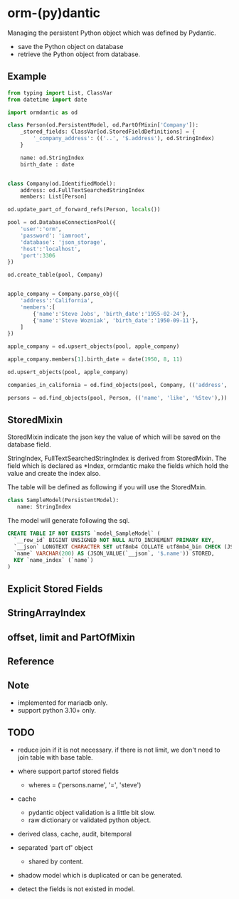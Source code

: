 # orm-(py)dantic

Managing the persistent Python object which was defined by Pydantic. 

 * save the Python object on database 
 * retrieve the Python object from database.


## Example

``` python
from typing import List, ClassVar
from datetime import date

import ormdantic as od

class Person(od.PersistentModel, od.PartOfMixin['Company']):
    _stored_fields: ClassVar[od.StoredFieldDefinitions] = {
        '_company_address': (('..', '$.address'), od.StringIndex)
    }

    name: od.StringIndex
    birth_date : date


class Company(od.IdentifiedModel):
    address: od.FullTextSearchedStringIndex
    members: List[Person]

od.update_part_of_forward_refs(Person, locals())

pool = od.DatabaseConnectionPool({
    'user':'orm',
    'password': 'iamroot',
    'database': 'json_storage',
    'host':'localhost',
    'port':3306
})

od.create_table(pool, Company)


apple_company = Company.parse_obj({
    'address':'California', 
    'members':[
        {'name':'Steve Jobs', 'birth_date':'1955-02-24'},
        {'name':'Steve Wozniak', 'birth_date':'1950-09-11'},
    ]
})

apple_company = od.upsert_objects(pool, apple_company)

apple_company.members[1].birth_date = date(1950, 8, 11)

od.upsert_objects(pool, apple_company)

companies_in_california = od.find_objects(pool, Company, (('address', 'match', '+California'),))

persons = od.find_objects(pool, Person, (('name', 'like', '%Stev'),))

```

## StoredMixin
StoredMixin indicate the json key the value of which will be saved on the database field.

StringIndex, FullTextSearchedStringIndex is derived from StoredMixin. 
The field which is declared as \*Index, ormdantic make the fields which hold the value and create the index also.

The table will be defined as following if you will use the StoredMxin.

``` python
class SampleModel(PersistentModel):
   name: StringIndex
```

The model will generate following the sql.

``` sql
CREATE TABLE IF NOT EXISTS `model_SampleModel` (
  `__row_id` BIGINT UNSIGNED NOT NULL AUTO_INCREMENT PRIMARY KEY,
  `__json` LONGTEXT CHARACTER SET utf8mb4 COLLATE utf8mb4_bin CHECK (JSON_VALID(`__json`)),
  `name` VARCHAR(200) AS (JSON_VALUE(`__json`, '$.name')) STORED,  
  KEY `name_index` (`name`)
)
```

## Explicit Stored Fields

## StringArrayIndex

## offset, limit and PartOfMixin

## Reference 
## Note
 * implemented for mariadb only.
 * support python 3.10+ only.

## TODO

 * reduce join if it is not necessary.
   if there is not limit, we don't need to join table with base table.

 * where support partof stored fields
   - wheres = ('persons.name', '=', 'steve')

 * cache
   - pydantic object validation is a little bit slow.
   - raw dictionary or validated python object.

 * derived class, cache, audit, bitemporal

 * separated 'part of' object
   - shared by content. 

 * shadow model which is duplicated or can be generated.

  * detect the fields is not existed in model.

